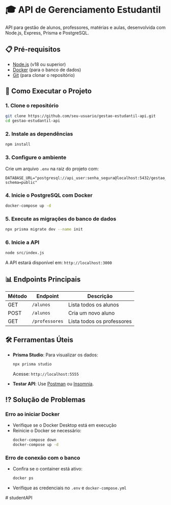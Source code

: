 # 🎓 API de Gerenciamento Estudantil

API para gestão de alunos, professores, matérias e aulas, desenvolvida com Node.js, Express, Prisma e PostgreSQL.

## 📋 Pré-requisitos

- [Node.js](https://nodejs.org/) (v18 ou superior)
- [Docker](https://www.docker.com/get-started/) (para o banco de dados)
- [Git](https://git-scm.com/) (para clonar o repositório)

## 🚀 Como Executar o Projeto

### 1. Clone o repositório
```bash
git clone https://github.com/seu-usuario/gestao-estudantil-api.git
cd gestao-estudantil-api
```

### 2. Instale as dependências
```bash
npm install
```

### 3. Configure o ambiente
Crie um arquivo `.env` na raiz do projeto com:
```env
DATABASE_URL="postgresql://api_user:senha_segura@localhost:5432/gestao_estudantil?schema=public"
```

### 4. Inicie o PostgreSQL com Docker
```bash
docker-compose up -d
```

### 5. Execute as migrações do banco de dados
```bash
npx prisma migrate dev --name init
```

### 6. Inicie a API
```bash
node src/index.js
```
A API estará disponível em: `http://localhost:3000`

## 📊 Endpoints Principais

| Método | Endpoint       | Descrição               |
|--------|----------------|-------------------------|
| GET    | `/alunos`      | Lista todos os alunos   |
| POST   | `/alunos`      | Cria um novo aluno      |
| GET    | `/professores` | Lista todos os professores |

## 🛠️ Ferramentas Úteis

- **Prisma Studio**: Para visualizar os dados:
  ```bash
  npx prisma studio
  ```
  Acesse: `http://localhost:5555`

- **Testar API**: Use [Postman](https://www.postman.com/) ou [Insomnia](https://insomnia.rest/).

## ⁉️ Solução de Problemas

### Erro ao iniciar Docker
- Verifique se o Docker Desktop está em execução
- Reinicie o Docker se necessário:
  ```bash
  docker-compose down
  docker-compose up -d
  ```

### Erro de conexão com o banco
- Confira se o container está ativo:
  ```bash
  docker ps
  ```
- Verifique as credenciais no `.env` e `docker-compose.yml`

#   s t u d e n t A P I 
 
 
